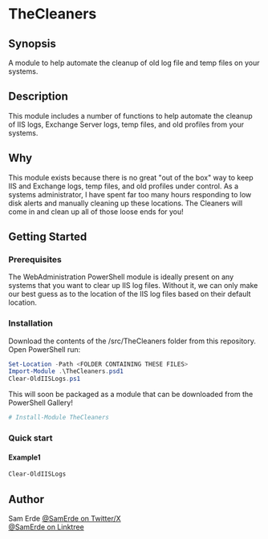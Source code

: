 # TheCleaners

## Synopsis

A module to help automate the cleanup of old log file and temp files on your systems.

## Description

This module includes a number of functions to help automate the cleanup of IIS logs, Exchange Server logs, temp files,
and old profiles from your systems.

## Why

This module exists because there is no great "out of the box" way to keep IIS and Exchange logs, temp files, and old
profiles under control. As a systems administrator, I have spent far too many hours responding to low disk alerts and
manually cleaning up these locations. The Cleaners will come in and clean up all of those loose ends for you!

## Getting Started

### Prerequisites

The WebAdministration PowerShell module is ideally present on any systems that you want to clear up IIS log files.
Without it, we can only make our best guess as to the location of the IIS log files based on their default location.

### Installation

Download the contents of the /src/TheCleaners folder from this repository. Open PowerShell run:

```powershell
Set-Location -Path <FOLDER CONTAINING THESE FILES>
Import-Module .\TheCleaners.psd1
Clear-OldIISLogs.ps1
```

This will soon be packaged as a module that can be downloaded from the PowerShell Gallery!

```powershell
# Install-Module TheCleaners

```

### Quick start

#### Example1

```powershell
Clear-OldIISLogs
```

## Author

Sam Erde
[@SamErde on Twitter/X](https://twitter.com/SamErde)  
[@SamErde on Linktree](https://linktr.ee/SamErde)
